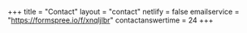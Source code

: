 +++
title = "Contact"
layout = "contact"
netlify = false
emailservice = "https://formspree.io/f/xnqljlbr"
contactanswertime = 24
+++
